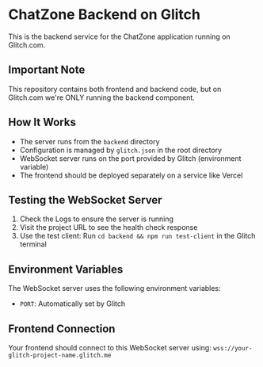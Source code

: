 # ChatZone Backend on Glitch

This is the backend service for the ChatZone application running on Glitch.com.

## Important Note

This repository contains both frontend and backend code, but on Glitch.com we're ONLY running the backend component.

## How It Works

- The server runs from the `backend` directory
- Configuration is managed by `glitch.json` in the root directory
- WebSocket server runs on the port provided by Glitch (environment variable)
- The frontend should be deployed separately on a service like Vercel

## Testing the WebSocket Server

1. Check the Logs to ensure the server is running
2. Visit the project URL to see the health check response
3. Use the test client: Run `cd backend && npm run test-client` in the Glitch terminal

## Environment Variables

The WebSocket server uses the following environment variables:
- `PORT`: Automatically set by Glitch

## Frontend Connection

Your frontend should connect to this WebSocket server using:
`wss://your-glitch-project-name.glitch.me`
